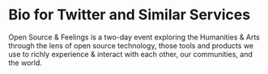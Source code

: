 # Bio for Twitter and Similar Services

Open Source & Feelings is a two-day event exploring the Humanities & Arts through the lens of open source technology, those tools and products we use to richly experience & interact with each other, our communities, and the world.
